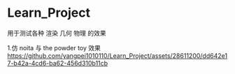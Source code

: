 # Learn_Project
用于测试各种 渲染 几何 物理 的效果

1.仿 noita 与 the powder toy 效果
https://github.com/yangpei1010110/Learn_Project/assets/28611200/dd642e17-b42a-4cd6-ba62-456d310b11cb
